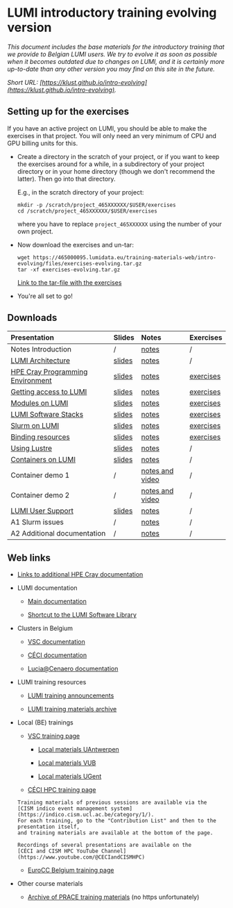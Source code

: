 # LUMI introductory training evolving version

*This document includes the base materials for the introductory training that we
provide to Belgian LUMI users. We try to evolve it as soon as possible when
it becomes outdated due to changes on LUMI, and it is certainly more up-to-date
than any other version you may find on this site in the future.*

*Short URL: [https://klust.github.io/intro-evolving](https://klust.github.io/intro-evolving).*

<!--
## Organisation

-   [Schedule](schedule.md)
-->

<!-- Exercises actual training session. 
## Setting up for the exercises

-   Create a directory in the scratch of the training project, or if you want to
    keep the exercises around for a while after the session and have already
    another project on LUMI, in a subdirectory or your project directory 
    or in your home directory (though we don't recommend the latter).
    Then go into that directory.

    E.g., in the scratch directory of the project:

    ```
    mkdir -p /scratch/project_465000523/$USER/exercises
    cd /scratch/project_465000523/$USER/exercises
    ```

-   Now download the exercises and un-tar:

    ```
    wget https://465000095.lumidata.eu/training-materials-web/intro-evolving/files/exercises-202310xx.tar.gz
    tar -xf exercises-20230509.tar.gz
    ```

    [Link to the tar-file with the exercises](https://465000095.lumidata.eu/training-materials-web/intro-evolving/files/exercises-20230509.tar.gz)

-   You're all set to go!
-->

## Setting up for the exercises

If you have an active project on LUMI, you should be able to make the exercises in that project.
You will only need an very minimum of CPU and GPU billing units for this.

-   Create a directory in the scratch of your project, or if you want to
    keep the exercises around for a while, in a subdirectory of your project directory 
    or in your home directory (though we don't recommend the latter).
    Then go into that directory.

    E.g., in the scratch directory of your project:

    ```
    mkdir -p /scratch/project_465XXXXXX/$USER/exercises
    cd /scratch/project_465XXXXXX/$USER/exercises
    ```

    where you have to replace `project_465XXXXXX` using the number of your own project.

-   Now download the exercises and un-tar:

    ```
    wget https://465000095.lumidata.eu/training-materials-web/intro-evolving/files/exercises-evolving.tar.gz
    tar -xf exercises-evolving.tar.gz
    ```

    [Link to the tar-file with the exercises](https://465000095.lumidata.eu/training-materials-web/intro-evolving/files/exercises-evolving.tar.gz)

-   You're all set to go!


## Downloads

| Presentation | Slides | Notes | Exercises |
|:-------------|:-------|:------|:----------|
| Notes Introduction | / | [notes](00-Introduction.md) | / |
| [LUMI Architecture](M01-Architecture.md) | [slides](https://465000095.lumidata.eu/training-materials-web/intro-evolving/files/LUMI-BE-Intro-evolving-01-Architecture.pdf) | [notes](01-Architecture.md) | / |
| [HPE Cray Programming Environment](M02-CPE.md) | [slides](https://465000095.lumidata.eu/training-materials-web/intro-evolving/files/LUMI-BE-Intro-evolving-02-CPE.pdf) | [notes](02-CPE.md) | [exercises](E02-CPE.md) |
| [Getting access to LUMI](M03-Access.md) | [slides](https://465000095.lumidata.eu/training-materials-web/intro-evolving/files/LUMI-BE-Intro-evolving-03-Access.pdf) | [notes](03-Access.md) | [exercises](E03-Access.md) |
| [Modules on LUMI](M04-Modules.md) | [slides](https://465000095.lumidata.eu/training-materials-web/intro-evolving/files/LUMI-BE-Intro-evolving-04-Modules.pdf) | [notes](04-Modules.md) | [exercises](E04-Modules.md) |
| [LUMI Software Stacks](M05-SoftwareStacks.md) | [slides](https://465000095.lumidata.eu/training-materials-web/intro-evolving/files/LUMI-BE-Intro-evolving-05-SoftwareStacks.pdf) | [notes](05-SoftwareStacks.md) | [exercises](E05-SoftwareStacks.md) |
| [Slurm on LUMI](M07-Slurm.md) | [slides](https://465000095.lumidata.eu/training-materials-web/intro-evolving/files/LUMI-BE-Intro-evolving-07-Slurm.pdf) | [notes](07-Slurm.md) | [exercises](E07-Slurm.md) |
| [Binding resources](M08-Binding.md) | [slides](https://465000095.lumidata.eu/training-materials-web/intro-evolving/files/LUMI-BE-Intro-evolving-08-Binding.pdf) | [notes](08-Binding.md) | [exercises](E08-Binding.md) | 
| [Using Lustre](M09-Lustre.md) | [slides](https://465000095.lumidata.eu/training-materials-web/intro-evolving/files/LUMI-BE-Intro-evolving-09-Lustre.pdf) | [notes](09-Lustre.md) | / |
| [Containers on LUMI](M11-Containers.md) | [slides](https://465000095.lumidata.eu/training-materials-web/intro-evolving/files/LUMI-BE-Intro-evolving-11-Containers.pdf) | [notes](11-Containers.md) | / |
| Container demo 1 | / | [notes and video](Demo1.md) | / |
| Container demo 2 | / | [notes and video](Demo2.md) | / |
| [LUMI User Support](M06-Support.md) | [slides](https://465000095.lumidata.eu/training-materials-web/intro-evolving/files/LUMI-BE-Intro-evolving-06-Support.pdf) | [notes](06-Support.md) | / |
| A1 Slurm issues | / | [notes](A01-SlurmIssues.md) | / | 
| A2 Additional documentation | / | [notes](A02-Documentation.md) | / | 

<!--
| Container demo 1 | / | [notes and video](Demo1.md) | [video](Demo1.md#video-of-the-demo) |
| Container demo 2 | / | [notes and video](Demo2.md) | [video](Demo2.md#video-of-the-demo) |
-->

## Web links

-   [Links to additional HPE Cray documentation](A02-Documentation.md)

-   LUMI documentation

    -   [Main documentation](https://docs.lumi-supercomputer.eu/)

    -   [Shortcut to the LUMI Software Library](https://lumi-supercomputer.github.io/LUMI-EasyBuild-docs/)

-   Clusters in Belgium

    -   [VSC documentation](https://docs.vscentrum.be/en/latest/)

    -   [CÉCI documentation](https://support.ceci-hpc.be/doc/index.html)

    -   [Lucia@Cenaero documentation](https://doc.lucia.cenaero.be/)

-   LUMI training resources

    -   [LUMI training announcements](https://www.lumi-supercomputer.eu/events/)

    -   [LUMI training materials archive](https://lumi-supercomputer.github.io/LUMI-training-materials/)

-   Local (BE) trainings

    -   [VSC training page](https://www.vscentrum.be/vsctraining)

        -   [Local materials UAntwerpen](https://www.uantwerpen.be/en/research-facilities/calcua/training/)
  
        -   [Local materials VUB](https://hpc.vub.be/docs/training-material/)

        -   [Local materials UGent](https://www.ugent.be/hpc/en/training)

     -   [CÉCI HPC training page](https://www.ceci-hpc.be/training.html)

        Training materials of previous sessions are available via the 
        [CISM indico event management system](https://indico.cism.ucl.ac.be/category/1/). 
        For each training, go to the "Contribution List" and then to the presentation itself,
        and training materials are available at the bottom of the page.

        Recordings of several presentations are available on the 
        [CÉCI and CISM HPC YouTube Channel](https://www.youtube.com/@CECIandCISMHPC)

    -   [EuroCC Belgium training page](https://www.enccb.be/training)

-   Other course materials

    -   [Archive of PRACE training materials](https://training.prace-ri.eu/) (no https unfortunately)


